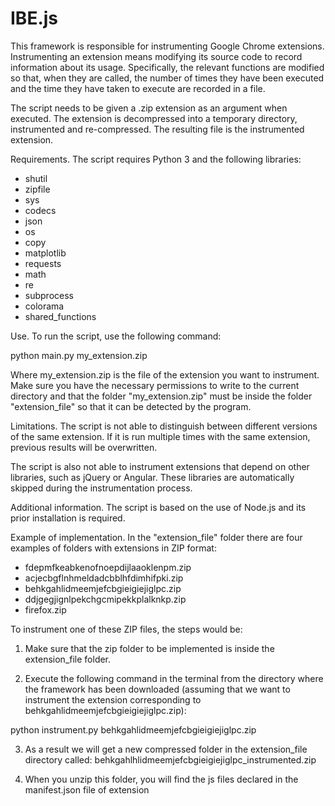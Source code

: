 # IBE.js

This framework is responsible for instrumenting Google Chrome extensions. Instrumenting an extension means modifying its source code to record information about its usage. Specifically, the relevant functions are modified so that, when they are called, the number of times they have been executed and the time they have taken to execute are recorded in a file.

The script needs to be given a .zip extension as an argument when executed. The extension is decompressed into a temporary directory, instrumented and re-compressed. The resulting file is the instrumented extension.

Requirements.
The script requires Python 3 and the following libraries:
* shutil
* zipfile
* sys
* codecs
* json
* os
* copy
* matplotlib
* requests
* math
* re
* subprocess
* colorama
* shared_functions

Use.
To run the script, use the following command:

python main.py my_extension.zip

Where my_extension.zip is the file of the extension you want to instrument. Make sure you have the necessary permissions to write to the current directory and that the folder "my_extension.zip" must be inside the folder "extension_file" so that it can be detected by the program. 

Limitations.
The script is not able to distinguish between different versions of the same extension. If it is run multiple times with the same extension, previous results will be overwritten.

The script is also not able to instrument extensions that depend on other libraries, such as jQuery or Angular. These libraries are automatically skipped during the instrumentation process.

Additional information.
The script is based on the use of Node.js and its prior installation is required.

Example of implementation.
In the "extension_file" folder there are four examples of folders with extensions in ZIP format:
* fdepmfkeabkenofnoepdijlaaoklenpm.zip
* acjecbgflnhmeldadcbblhfdimhifpki.zip
* behkgahlidmeemjefcbgieigiejiglpc.zip
* ddjgegjignlpekchgcmipekkplalknkp.zip
* firefox.zip

To instrument one of these ZIP files, the steps would be:

1. Make sure that the zip folder to be implemented is inside the extension_file folder.

2. Execute the following command in the terminal from the directory where the framework has been downloaded (assuming that we want to instrument the extension corresponding to behkgahlidmeemjefcbgieigiejiglpc.zip):

python instrument.py behkgahlidmeemjefcbgieigiejiglpc.zip

3. As a result we will get a new compressed folder in the extension_file directory called: behkgahlhlidmeemjefcbgieigiejiglpc_instrumented.zip

4. When you unzip this folder, you will find the js files declared in the manifest.json file of extension

